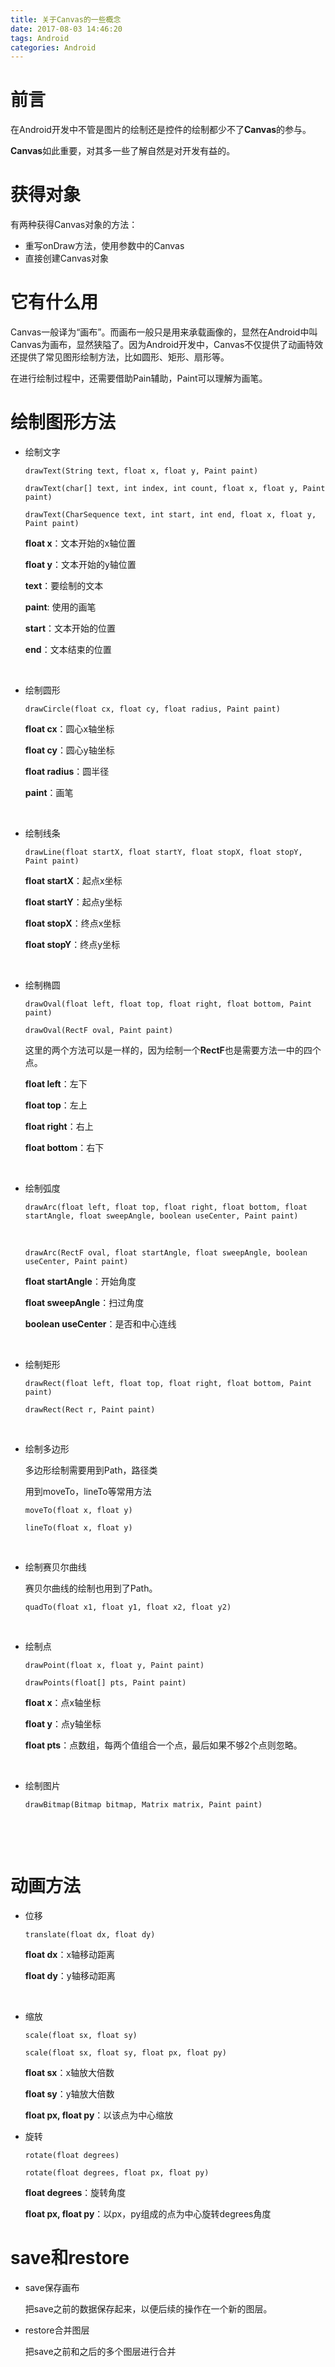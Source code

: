 ```yaml
---
title: 关于Canvas的一些概念
date: 2017-08-03 14:46:20
tags: Android
categories: Android
---
```


# 前言

在Android开发中不管是图片的绘制还是控件的绘制都少不了**Canvas**的参与。

**Canvas**如此重要，对其多一些了解自然是对开发有益的。

# 获得对象

有两种获得Canvas对象的方法：

- 重写onDraw方法，使用参数中的Canvas
- 直接创建Canvas对象

<!-- more -->

# 它有什么用

Canvas一般译为“画布”。而画布一般只是用来承载画像的，显然在Android中叫Canvas为画布，显然狭隘了。因为Android开发中，Canvas不仅提供了动画特效还提供了常见图形绘制方法，比如圆形、矩形、扇形等。

在进行绘制过程中，还需要借助Pain辅助，Paint可以理解为画笔。



# 绘制图形方法

- 绘制文字

  `drawText(String text, float x, float y, Paint paint)`

  `drawText(char[] text, int index, int count, float x, float y, Paint paint)`

  `drawText(CharSequence text, int start, int end, float x, float y, Paint paint)`

  **float x**：文本开始的x轴位置

  **float y**：文本开始的y轴位置

  **text**：要绘制的文本

  **paint**: 使用的画笔

  **start**：文本开始的位置

  **end**：文本结束的位置

  ​

- 绘制圆形

  `drawCircle(float cx, float cy, float radius, Paint paint)`

  **float cx**：圆心x轴坐标

  **float cy**：圆心y轴坐标

  **float radius**：圆半径

  **paint**：画笔

  ​

- 绘制线条

  `drawLine(float startX, float startY, float stopX, float stopY, Paint paint)`

  **float startX**：起点x坐标

  **float startY**：起点y坐标

  **float stopX**：终点x坐标

  **float stopY**：终点y坐标

  ​

- 绘制椭圆

  `drawOval(float left, float top, float right, float bottom, Paint paint)`

  `drawOval(RectF oval, Paint paint)`

  这里的两个方法可以是一样的，因为绘制一个**RectF**也是需要方法一中的四个点。

  **float left**：左下

  **float top**：左上

  **float right**：右上

  **float bottom**：右下

  ​

- 绘制弧度

  `drawArc(float left, float top, float right, float bottom, float startAngle, float sweepAngle, boolean useCenter, Paint paint)`

  ​

  `drawArc(RectF oval, float startAngle, float sweepAngle, boolean useCenter, Paint paint)`

  **float startAngle**：开始角度

  **float sweepAngle**：扫过角度

  **boolean useCenter**：是否和中心连线 

  ​

- 绘制矩形

  `drawRect(float left, float top, float right, float bottom, Paint paint)`

  `drawRect(Rect r, Paint paint)`

  ​

- 绘制多边形

  多边形绘制需要用到Path，路径类

  用到moveTo，lineTo等常用方法

  `moveTo(float x, float y)`

  `lineTo(float x, float y)`

  ​

- 绘制赛贝尔曲线

  赛贝尔曲线的绘制也用到了Path。

  `quadTo(float x1, float y1, float x2, float y2)`

  ​

- 绘制点

  `drawPoint(float x, float y, Paint paint)`

  `drawPoints(float[] pts, Paint paint)`

  **float x**：点x轴坐标

  **float y**：点y轴坐标

  **float pts**：点数组，每两个值组合一个点，最后如果不够2个点则忽略。

  ​

- 绘制图片

  `drawBitmap(Bitmap bitmap, Matrix matrix, Paint paint)`

  ​

  ​

# 动画方法

- 位移

  `translate(float dx, float dy)`

  **float dx**：x轴移动距离

  **float dy**：y轴移动距离

  ​

- 缩放

  `scale(float sx, float sy)`

  `scale(float sx, float sy, float px, float py)`

  **float sx**：x轴放大倍数

  **float sy**：y轴放大倍数

  **float px, float py**：以该点为中心缩放

- 旋转

  `rotate(float degrees)`

  `rotate(float degrees, float px, float py)`

  **float degrees**：旋转角度

  **float px, float py**：以px，py组成的点为中心旋转degrees角度



# save和restore

- save保存画布

  把save之前的数据保存起来，以便后续的操作在一个新的图层。

- restore合并图层

  把save之前和之后的多个图层进行合并

  ​

  ​



